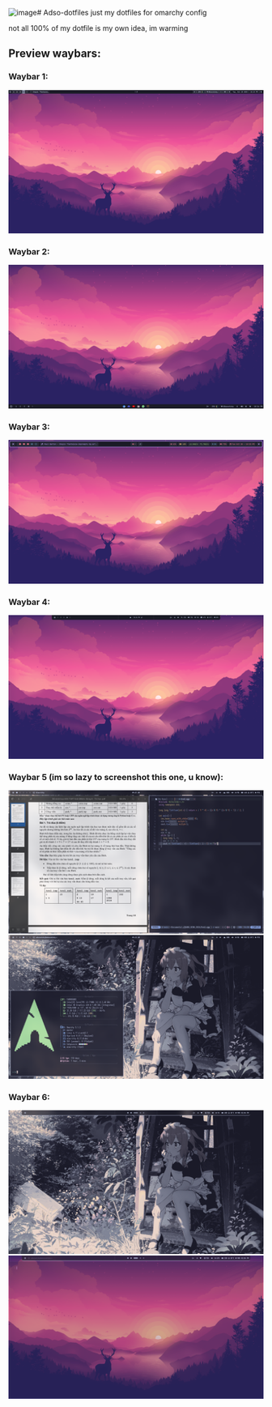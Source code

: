 <img width="1920" height="1080" alt="image" src="https://github.com/user-attachments/assets/bf7b30d2-4270-4455-aa46-bef630881f8b" /># Adso-dotfiles
just my dotfiles for omarchy config

not all 100% of my dotfile is my own idea, im warming

## Preview waybars:

### Waybar 1:
![Waybar 1](image_waybars/3.png)

### Waybar 2:
![Waybar 2](image_waybars/4.png)

### Waybar 3:
![Waybar 3](image_waybars/5.png)

### Waybar 4:
![Waybar 4](image_waybars/6.png)

### Waybar 5 (im so lazy to screenshot this one, u know):
![Waybar 5](image_waybars/1.png)
![Waybar 5](image_waybars/2.png)

### Waybar 6:
![Waybar 6](image_waybars/7.png)
![Waybar 6](image_waybars/8.png)
